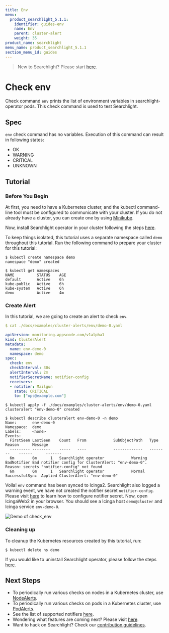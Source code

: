 ```yaml
---
title: Env
menu:
  product_searchlight_5.1.1:
    identifier: guides-env
    name: Env
    parent: cluster-alert
    weight: 35
product_name: searchlight
menu_name: product_searchlight_5.1.1
section_menu_id: guides
---
```


> New to Searchlight? Please start [here](/products/searchlight/5.1.1/concepts/README).

# Check env

Check command `env` prints the list of environment variables in searchlight-operator pods. This check command is used to test Searchlight.


## Spec
`env` check command has no variables. Execution of this command can result in following states:

- OK
- WARNING
- CRITICAL
- UNKNOWN


## Tutorial

### Before You Begin
At first, you need to have a Kubernetes cluster, and the kubectl command-line tool must be configured to communicate with your cluster. If you do not already have a cluster, you can create one by using [Minikube](https://github.com/kubernetes/minikube).

Now, install Searchlight operator in your cluster following the steps [here](/products/searchlight/5.1.1/setup/install).

To keep things isolated, this tutorial uses a separate namespace called `demo` throughout this tutorial. Run the following command to prepare your cluster for this tutorial:

```console
$ kubectl create namespace demo
namespace "demo" created

$ kubectl get namespaces
NAME          STATUS    AGE
default       Active    6h
kube-public   Active    6h
kube-system   Active    6h
demo          Active    4m
```

### Create Alert
In this tutorial, we are going to create an alert to check `env`.
```yaml
$ cat ./docs/examples/cluster-alerts/env/demo-0.yaml

apiVersion: monitoring.appscode.com/v1alpha1
kind: ClusterAlert
metadata:
  name: env-demo-0
  namespace: demo
spec:
  check: env
  checkInterval: 30s
  alertInterval: 2m
  notifierSecretName: notifier-config
  receivers:
  - notifier: Mailgun
    state: CRITICAL
    to: ["ops@example.com"]
```
```console
$ kubectl apply -f ./docs/examples/cluster-alerts/env/demo-0.yaml 
clusteralert "env-demo-0" created

$ kubectl describe clusteralert env-demo-0 -n demo
Name:		env-demo-0
Namespace:	demo
Labels:		<none>
Events:
  FirstSeen	LastSeen	Count	From			SubObjectPath	Type		Reason		Message
  ---------	--------	-----	----			-------------	--------	------		-------
  6m		6m		1	Searchlight operator			Warning		BadNotifier	Bad notifier config for ClusterAlert: "env-demo-0". Reason: secrets "notifier-config" not found
  6m		6m		1	Searchlight operator			Normal		SuccessfulSync	Applied ClusterAlert: "env-demo-0"
```

Voila! `env` command has been synced to Icinga2. Searchlight also logged a warning event, we have not created the notifier secret `notifier-config`. Please visit [here](/products/searchlight/5.1.1/guides/notifiers) to learn how to configure notifier secret. Now, open IcingaWeb2 in your browser. You should see a Icinga host `demo@cluster` and Icinga service `env-demo-0`.

![Demo of check_env](/products/searchlight/5.1.1/images/cluster-alerts/env/demo-0.gif)

### Cleaning up
To cleanup the Kubernetes resources created by this tutorial, run:
```console
$ kubectl delete ns demo
```

If you would like to uninstall Searchlight operator, please follow the steps [here](/products/searchlight/5.1.1/setup/uninstall).


## Next Steps
 - To periodically run various checks on nodes in a Kubernetes cluster, use [NodeAlerts](/products/searchlight/5.1.1/concepts/alert-types/node-alert).
 - To periodically run various checks on pods in a Kubernetes cluster, use [PodAlerts](/products/searchlight/5.1.1/concepts/alert-types/pod-alert).
 - See the list of supported notifiers [here](/products/searchlight/5.1.1/guides/notifiers).
 - Wondering what features are coming next? Please visit [here](/products/searchlight/5.1.1/roadmap).
 - Want to hack on Searchlight? Check our [contribution guidelines](/products/searchlight/5.1.1/CONTRIBUTING).
